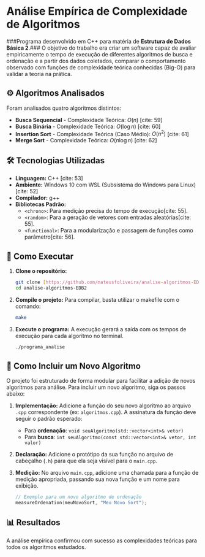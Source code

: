 # Análise Empírica de Complexidade de Algoritmos

###Programa desenvolvido em C++ para matéria de **Estrutura de Dados Básica 2**.### 
O objetivo do trabalho era criar um software capaz de avaliar empiricamente o tempo de execução de diferentes algoritmos de busca e ordenação e a partir dos dados coletados, comparar o comportamento observado com funções de complexidade teórica conhecidas (Big-O) para validar a teoria na prática.

## ⚙️ Algoritmos Analisados

Foram analisados quatro algoritmos distintos:

* **Busca Sequencial** - Complexidade Teórica: $O(n)$ [cite: 59]
* **Busca Binária** - Complexidade Teórica: $O(\log n)$ [cite: 60]
* **Insertion Sort** - Complexidade Teórica (Caso Médio): $O(n^2)$ [cite: 61]
* **Merge Sort** - Complexidade Teórica: $O(n \log n)$ [cite: 62]

## 🛠️ Tecnologias Utilizadas

* **Linguagem:** C++ [cite: 53]
* **Ambiente:** Windows 10 com WSL (Subsistema do Windows para Linux) [cite: 52]
* **Compilador:** g++
* **Bibliotecas Padrão:**
    * `<chrono>`: Para medição precisa do tempo de execução[cite: 55].
    * `<random>`: Para a geração de vetores com entradas aleatórias[cite: 55].
    * `<functional>`: Para a modularização e passagem de funções como parâmetro[cite: 56].

## 🚀 Como Executar

1.  **Clone o repositório:**
    ```bash
    git clone [https://github.com/mateusfoliveira/analise-algoritmos-EDB2.git](https://github.com/mateusfoliveira/analise-algoritmos-EDB2.git)
    cd analise-algoritmos-EDB2
    ```

2.  **Compile o projeto:**
    Para compilar, basta utilizar o makefile com o comando:
    ```bash
    make
    ```

3.  **Execute o programa:**
    A execução gerará a saída com os tempos de execução para cada algoritmo no terminal.
    ```bash
    ./programa_analise
    ```

## 🧬 Como Incluir um Novo Algoritmo

O projeto foi estruturado de forma modular para facilitar a adição de novos algoritmos para análise. Para incluir um novo algoritmo, siga os passos abaixo:

1.  **Implementação:** Adicione a função do seu novo algoritmo ao arquivo `.cpp` correspondente (ex: `algoritmos.cpp`). A assinatura da função deve seguir o padrão esperado:
    * Para **ordenação**: `void seuAlgoritmo(std::vector<int>& vetor)`
    * Para **busca**: `int seuAlgoritmo(const std::vector<int>& vetor, int valor)`

2.  **Declaração:** Adicione o protótipo da sua função no arquivo de cabeçalho (`.h`) para que ela seja visível para o `main.cpp`.

3.  **Medição:** No arquivo `main.cpp`, adicione uma chamada para a função de medição apropriada, passando sua nova função e um nome para exibição.
    ```cpp
    // Exemplo para um novo algoritmo de ordenação
    measureOrdenation(meuNovoSort, "Meu Novo Sort");
    ```

## 📊 Resultados

A análise empírica confirmou com sucesso as complexidades teóricas para todos os algoritmos estudados. 
